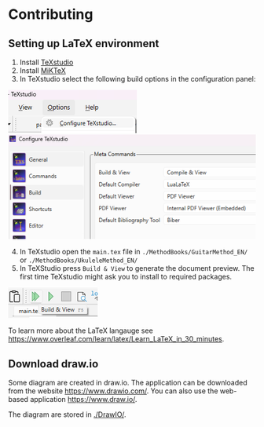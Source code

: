 # Contributing
## Setting up LaTeX environment
1. Install [TeXstudio](https://www.texstudio.org/)
2. Install [MiKTeX](https://miktex.org/download)
3. In TeXstudio select the following build options in the configuration panel:

<img src="Images/TeXstudioOpenConfiguration.png">

<img src="Images/TeXstudioBuildSettings.png">

4. In TeXstudio open the `main.tex` file in `./MethodBooks/GuitarMethod_EN/` or `./MethodBooks/UkuleleMethod_EN/`
5. In TeXStudio press `Build & View` to generate the document preview. The first time TeXstudio might ask you to install to required packages.

<img src="Images/TeXstudioBuildAndView.png">

To learn more about the LaTeX langauge see https://www.overleaf.com/learn/latex/Learn_LaTeX_in_30_minutes.

## Download draw.io

Some diagram are created in draw.io. The application can be downloaded from the website https://www.drawio.com/. You can also use the web-based application https://www.draw.io/.

The diagram are stored in [./DrawIO/](./DrawIO/).